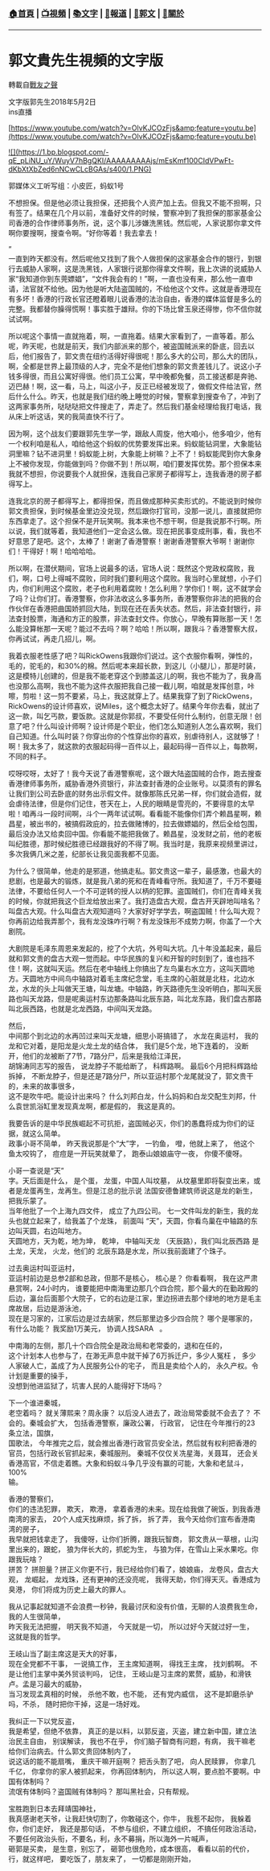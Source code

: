 ###  [:house:首頁](https://github.com/ourhimalayas/home) | [:tv:視頻](https://github.com/ourhimalayas/videos) | [:books:文字](https://github.com/ourhimalayas/txt) | [:newspaper:報道](https://github.com/ourhimalayas/news) | [:eagle:郭文](https://github.com/ourhimalayas/guomedia) | [:pray:關於](https://github.com/ourhimalayas/home/tree/master/about)
---
# 郭文貴先生視頻的文字版
轉載自[戰友之聲](http://littleantvoice.blogspot.com)

文字版郭先生2018年5月2日<br>ins直播
  

[https://www.youtube.com/watch?v=OlvKJCOzFjs&amp;feature=youtu.be](https://www.youtube.com/watch?v=OlvKJCOzFjs&amp;feature=youtu.be)



[!\[\](https://1.bp.blogspot.com/-qE_pLiNU_uY/WuyV7hBgQKI/AAAAAAAAAjs/mEsKmf100CIdVPwFt-dKbXtXbZed6nNCwCLcBGAs/s400/1.PNG)](https://1.bp.blogspot.com/-qE_pLiNU_uY/WuyV7hBgQKI/AAAAAAAAAjs/mEsKmf100CIdVPwFt-dKbXtXbZed6nNCwCLcBGAs/s1600/1.PNG)


  


  

郭媒体义工听写组：小皮匠，蚂蚁1号
  


  

不想担保。但是他必须让我担保，还把我个人资产加上去。但我又不能不担啊，只有签了。结果在几个月以前，准备好文件的时候，警察冲到了我担保的那家基金公司香港的合作律师事务所，说，这个事儿涉嫌洗黑钱。然后呢，人家说那你拿文件啊你要搜啊，搜查令啊。“好你等着！我去拿去！


  

”<br>一直到昨天都没有。然后呢他又找到了我个人做担保的这家基金合作的银行，到银行去威胁人家啊，这是洗黑钱，人家银行说那你得拿文件啊，我上次讲的说威胁人家“我知道你到东莞嫖娼”，“文件我会有的！”啊，一直也没有来，那么他一直申请，法官就不给他。因为他是听大陆盗国贼的，不给他这个文件。这就是香港现在有多坏！香港的行政长官还瞪着眼儿说香港的法治自由，香港的媒体监督是多么的完整。我都替你臊得慌啊！事实胜于雄辩。你的下场比曾玉泉还得惨，你不信你就试试啊。
  


  

所以呢这个事情一直就拖着，啊，一直拖着。结果大家看到了，一直等着。那么呢，昨天呢，也就是前天，我们内部派来的那个，被盗国贼派来的卧底，回去以后，他们报告了，郭文贵在纽约活得好得很呢！那么多大的公司，那么大的团队，啊，全都是世界上最顶级的人才，完全不是他们想象的郭文贵差钱儿了。说这小子钱多得很，而且公寓好得很。他们员工公寓，早中晚都免餐，员工接送都是奔驰、迈巴赫！啊，这一看，马上，叫这小子，反正已经被发现了，做假文件给法官，然后什么什么。昨天，也就是我们纽约晚上睡觉的时候，警察拿到搜查令了，冲到了这两家事务所，哒哒哒把文件搜走了，弄走了。然后我们基金经理给我打电话，我从床上听这话，笑的我简直快不行了。



因为啊，这个战友们要跟郭先生学一学，跟敌人周旋，他大咱小，他多咱少，他有一个权利咱是私人，咱给他这个蚂蚁的优势要发挥出来。蚂蚁能钻洞里，大象能钻洞里嘛？钻不进洞里！蚂蚁能上树，大象能上树嘛？上不了！蚂蚁能爬到你大象身上不被你发现，你能做到吗？你做不到！所以啊，咱们要发挥优势。那个担保本来我就不想担，你说要我个人就担保，连我自己家房子都得写上，连我香港的房子都得写上。



连我北京的房子都得写上，都得担保，而且做成那种买卖形式的。不能说到时候你郭文贵担保，到时候基金里边没兑现，然后跟你打官司，没那一说儿，直接就把你东西拿走了。这个担保不是开玩笑啊。我本来也不想干啊，但是我说那不行啊。所以说，我们就等着，我知道他们一定会这么做。现在把民事变成刑事，看，我也不好意思了是吧。这个，太棒了！谢谢了香港警察！谢谢香港警察大爷啊！谢谢你们！干得好！啊！哈哈哈哈。


  

所以啊，在潜伏期间，官场上说最多的话，官场人说：既然这个党政权腐败，我们，啊，口号上得喊不腐败，同时我们要利用这个腐败。我当时心里就想，小子们内，你们利用这个腐败，老子也利用着腐败！怎么利用？学你们！啊，这不就学会了吗？让你们打。香港警察，你非法收这么多事务所，香港警察你非法的把我的合作伙伴在香港把曲国娇抓回大陆，到现在还在丢失状态。然后，非法查封银行，非法查封股票，海通和方正的股票，非法查封文件。你放心，早晚有算账那一天！怎么能没算帐那一天呢？能过不去吗？啊？哈哈！所以啊，跟我斗？香港警察大叔，你再试试，再走几招儿，啊。
  


  

我着衣服老性感了吧？叫RickOwens我跟你们说过。这个衣服你看啊，弹性的，毛的，驼毛的，和30%的棉。然后呢本来超长款，到这儿（小腿儿），那是时装，这是模特儿创建的，但是我不能老穿这个到膝盖这儿的啊，我也不能为了，我身高也没那么高啊，我也不能为这件衣服把我自己接一截儿啊，咱就是发挥创意，咔嚓，剪啦！这一剪不要紧，马上，我这就穿上了。结果我穿了到了RickOwens，RickOwens的设计师喜欢，说Miles，这个概念太好了。结果今年你去看，就出了这一款，叫乞丐款，要饭款。这就是你郭叔，不要受任何什么制约，创意无限！创意了吧？什么叫设计师啊？设计师是个职业，他们怎么知道别人怎么喜欢啊，我们自己知道。什么叫时装？你穿出你的个性穿出你的喜欢，别虐待别人，这就够了！啊！我太多了，就这款的衣服起码得一百件以上，最起码得一百件以上，每款啊，不同的料子。
  


  

哎呀哎呀，太好了！我今天说了香港警察呢，这个跟大陆盗国贼的合作，跑去搜查香港律师事务所，威胁香港外资银行，非法查封香港的企业账号。以莫须有的罪名让我们到公司去卧底的财务出示假文件。就像那陈氏兄弟一样，你们就会造假，就会虐待法律，但是你们记住，苍天在上，人民的眼睛是雪亮的，不要得意的太早啦！咱再斗一段时间啊，斗个一两年试试啊。看看能不能像你们弄个赖昌星啊，赖昌星，被出书的，被搞假政庇的，拉去做赌博的，拉去做嫖娼的，然后全给包围，最后没办法又给卖回中国。你看能不能把我做了。赖昌星，没发财之前，他的老板叫纪胜德，那时候纪胜德已经跟我好的不得了啊。我当时是，我原来视频里讲过，多次我俩几米之差，纪部长让我见面我都不见面。



为什么？很简单，他走的是邪道，他搞走私。郭文贵这一辈子，最感激，也最大的悲剧，也是最大的锻炼，就是我八弟的死和在青峰看守所。我知道了，千万不要碰法律，不要给任何人一个不可逆转的授人以柄的犯罪。盗国贼们，你们在青峰关我的时候，你就把我这个巨龙给放出来了。我打造盘古大观，盘古开天辟地叫啥名？叫盘古大观。什么叫盘古大观知道吗？大家好好学学去，啊盗国贼！什么叫大观？你再前边给我弄那个，我有龙没珠咋行啊？有龙没珠形不成势力啊，你盖了一个大剧院。



大剧院是毛泽东周恩来发起的，挖了个大坑，外号叫大坑。几十年没盖起来，最后就和郭文贵的盘古大观一觉而起。中华民族的复兴和开智的时刻到了，谁也挡不住！啊，这就叫天运。然后在老中轴线上你搞出了左鸟巢右水立方，这叫天圆地方。天圆地方中间鸟中轴路对着毛主席纪念堂，毛主席的心脏就是北柱，北边水龙，水龙的头上叫做天王塘，叫龙塘。中轴路，昨天路德先生没听明白，那叫天辰路也叫天龙路，但是呢奥运村东边那条路叫北辰东路，叫北龙东路，我们盘古那路叫北辰西路，也就是北龙西路，中间叫天龙路。
  


  


  


  

然后，<br>中间那个到北边的水再凹过来叫天龙塘，细思小哥搞错了， 水龙在奥运村， 我的龙和它对着，是阳龙是火龙土龙的结合体， 我们是5个龙，地下连着的， 没断开，他们的龙被断了7节，7路分尸，后来是我给江泽民，<br>胡锦涛同志写的报告， 说龙脖子不能给断了， 科辉路啊。 最后6个月把科辉路给拆掉， 不断龙脖子，但是还是7路分尸，所以亚运村那个龙尾就没了，郭文贵干的，未来的故事很多，<br>这不是吹牛吧。能设计出来吗？ 什么刘邦白龙，什么妈妈和白龙交配生刘邦，什么袁世凯浴缸里发现真龙啊，都是假的， 我这是真的。


  

我要告诉的是中华民族崛起不可抗拒，盗国贼必灭，你们的愚蠢将成为你们的证据，就这么简单。<br>政事小哥不简单， 昨天我说那是个“大”字， 一钓鱼， 噔，他就上来了， 他这个鱼太咬钩了， 痘痘是一开玩笑就晕了， 跑泰山娘娘庙守一夜， 你傻不傻呀。


  

小哥一查说是“天”<br>字。天后面是什么， 是个蛋， 龙蛋，中国人叫坟墓， 从坟墓里即将裂变出来，或者是龙蛋再生，龙再生。但是江总的批示说 法国安德鲁建筑师说这是龙的新生，把我乐蒙了。<br>当年他批了一个上海九四文件， 成立了九四公司。 七一文件叫龙的新生，我的龙头也就立起来了，给我盖了个龙珠， 前面叫 “天”，天圆，你看鸟巢在中轴路的东边叫天圆，右边叫地方。<br>天圆地方，天为乾，地为坤， 乾坤， 中轴叫天龙 （天辰路），我们叫北辰西路 是土龙，天龙， 火龙，他们的 北辰东路是水龙，所以我前面建了个珠子。


  

过去奥运村叫亚运村，<br>亚运村前边是总参2部和总政，但那不是核心， 核心是？ 你看看啊， 我在这严肃悬赏啊，24小时内， 谁要能把中南海里边那几个四合院，那个最大的在勤政殿的后边，瀛台后面那个大院子，它的右边是江家，里边拐进去那个绿地的地方是毛主席故居，后边是游泳池，<br>现在是习家的，江家后边是过去胡家，然后那里边多少四合院？ 哪个是哪家的， 有什么功能？ 我奖励1万美元， 协调人找SARA&nbsp;&nbsp; 。


  

中南海的左侧，那几十个四合院全是政治局和老常委的，退和在任的，<br>这个计划本人也参与了，在渺无声息中就干掉了6万拆迁户，多少人冤枉 ， 多少人家破人亡，盖成了为人民服务公仆的宅子， 而且是卖给个人的， 永久产权。令计划是重要的操手，<br>没想到他进监狱了，坑害人民的人能得好下场吗？


  

下一个谁进秦城，<br>老空着吗？ 就关薄熙来？周永康？ 以后没人进去了，政治局常委就不会去了？ 不会的。秦城会扩大， 包括香港警察，廉政公署， 行政官， 记住在今年推行的23条立法，国旗，<br>国歌法， 今年推完之后，就会推出香港行政官员安全法，然后就有权利把香港的官员，包括行政长官抓起来，秦城服刑。 秦城不仅仅关冼星海，关聂耳， 还会关香港高官，不信走着瞧。大象和蚂蚁斗争几乎没有赢的可能，大象和老鼠斗，100%<br>输。


  

香港的警察们，<br>你们的违法犯罪， 欺天， 欺港， 拿着香港的未来。现在给我做了碗饭，到我香港南湾的家去， 20个人成天找麻烦，拆了拆， 拆了弄， 我今天给你们宣布香港南湾的房子，<br>我早就把钱拿走了， 我傻呀，让你们折腾，跟我玩智商， 郭文贵从一草根，山沟里出来的，跟蛇， 狼为伴长大的，抓蛇为生， 与狼为伴，在雪山上采水果吃。你跟我玩啥？<br>拼苦？ 拼胆量？拼正义你更不行，我已经给你们看了，娘娘庙， 龙卷风，盘古大观， 龙崛起， 龙戏珠，还有更神的还没亮呢， 我得天助，你们得天灭。香港成为臭港， 你们将成为历史上最大的罪人。


  

我从记事起就知道不会浪费一秒钟，我最讨厌和没有价值，无聊的人浪费我生命，我的人生很简单，<br>昨天我无法把握， 明天我不知道， 今天就是一切， 所以过好今天就过好一生， 这就是我的哲学。


  

王岐山当了副主席这是天大的好事，<br>现在全党都不干事， 一说搞工作， 王主席知道啊， 得找王主席， 找刘鹤啊。 不是让他们主掌中美外贸谈判吗， 记住， 王岐山是习主席的累赘，威胁，和滑铁卢。孟是习最大的威胁，<br>当习发现孟真相的时候， 杀他不敢，也不能， 还有党内威信， 这不是卸磨杀驴吗，不杀， 随时把你干掉，这是一场好戏。


  

我纠正一下以党反盗，<br>我是希望，但绝不依靠， 真正的是以料，以郭反盗，灭盗，建立新中国，建立法治民主自由， 别误解读， 我也不在乎， 你们脑子智商有问题，有病， 我干嘛老给你们治病去。什么郭文贵回体制内了，<br>说这话的能不能扇嘴， 重庆干嘛开庭啊？ 把舌头割了吧， 向人民赎罪， 你拿几千亿， 你拿你的家人被抓起来， 你再回体制内， 所以这人啊，要点脸不要啊。中国有体制吗？<br>流氓有体制吗？盗国贼有体制吗？ 那叫黑社会，只有帮规。
  

宝胜跑到日本去拜靖国神社，<br>我真感谢老天爷，让我赶快切割了，你敢碰这个，你牛， 我惹不起你， 我躲着你，你们走好， 我还是那句话， 不参与组织，不建立组织， 不搞任何政治活动， 不要任何政治头衔，不要名，利，永不募捐，所以海外一片喊声，<br>砸郭是买卖， 是生意，别忘了， 砸郭也很危险，成本很高， 看看以前的代价，行，就这样吧， 要吃饭了，朋友来了， 一切都是刚刚开始，
<u></u><sub></sub><sup></sup><strike></strike>